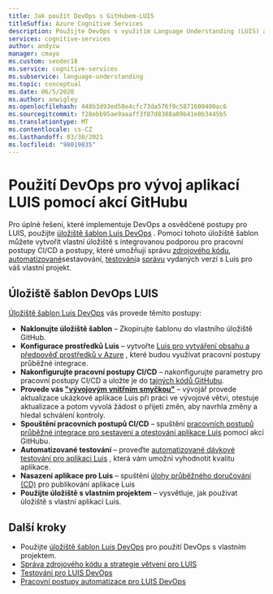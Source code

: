 ```yaml
---
title: Jak použít DevOps s GitHubem-LUIS
titleSuffix: Azure Cognitive Services
description: Použijte DevOps s využitím Language Understanding (LUIS) a GitHubu.
services: cognitive-services
author: andycw
manager: cmayo
ms.custom: seodec18
ms.service: cognitive-services
ms.subservice: language-understanding
ms.topic: conceptual
ms.date: 06/5/2020
ms.author: anwigley
ms.openlocfilehash: 448b3d93ed58e4cfc73da576f0c5871600400ac6
ms.sourcegitcommit: f28ebb95ae9aaaff3f87d8388a09b41e0b3445b5
ms.translationtype: MT
ms.contentlocale: cs-CZ
ms.lasthandoff: 03/30/2021
ms.locfileid: "98019835"
---
```

# <a name="apply-devops-to-luis-app-development-using-github-actions"></a>Použití DevOps pro vývoj aplikací LUIS pomocí akcí GitHubu

Pro úplné řešení, které implementuje DevOps a osvědčené postupy pro LUIS, použijte [úložiště šablon Luis DevOps](https://github.com/Azure-Samples/LUIS-DevOps-Template) . Pomocí tohoto úložiště šablon můžete vytvořit vlastní úložiště s integrovanou podporou pro pracovní postupy CI/CD a postupy, které umožňují správu [zdrojového kódu](luis-concept-devops-sourcecontrol.md), [automatizované](luis-concept-devops-automation.md)sestavování, [testování](luis-concept-devops-testing.md)a [správu](luis-concept-devops-automation.md#release-management) vydaných verzí s Luis pro váš vlastní projekt.

## <a name="the-luis-devops-template-repo"></a>Úložiště šablon DevOps LUIS

[Úložiště šablon Luis DevOps](https://github.com/Azure-Samples/LUIS-DevOps-Template) vás provede těmito postupy:

* **Naklonujte úložiště šablon** – Zkopírujte šablonu do vlastního úložiště GitHub.
* **Konfigurace prostředků Luis** – vytvořte [Luis pro vytváření obsahu a předpověď prostředků v Azure](./luis-how-to-azure-subscription.md) , které budou využívat pracovní postupy průběžné integrace.
* **Nakonfigurujte pracovní postupy CI/CD** – nakonfigurujte parametry pro pracovní postupy CI/CD a uložte je do [tajných kódů GitHubu](https://help.github.com/actions/configuring-and-managing-workflows/creating-and-storing-encrypted-secrets).
* **Provede vás ["vývojovým vnitřním smyčkou"](/dotnet/architecture/containerized-lifecycle/design-develop-containerized-apps/docker-apps-inner-loop-workflow)** – vývojář provede aktualizace ukázkové aplikace Luis při práci ve vývojové větvi, otestuje aktualizace a potom vyvolá žádost o přijetí změn, aby navrhla změny a hledal schválení kontroly.
* **Spouštění pracovních postupů CI/CD** – spuštění [pracovních postupů průběžné integrace pro sestavení a otestování aplikace Luis](luis-concept-devops-automation.md) pomocí akcí GitHubu.
* **Automatizované testování** – proveďte [automatizované dávkové testování pro aplikaci Luis](luis-concept-devops-testing.md) , která vám umožní vyhodnotit kvalitu aplikace.
* **Nasazení aplikace pro Luis** – spuštění [úlohy průběžného doručování (CD)](luis-concept-devops-automation.md#continuous-delivery-cd) pro publikování aplikace Luis
* **Použijte úložiště s vlastním projektem** – vysvětluje, jak používat úložiště s vlastní aplikací Luis.

## <a name="next-steps"></a>Další kroky

* Použijte [úložiště šablon Luis DevOps](https://github.com/Azure-Samples/LUIS-DevOps-Template) pro použití DevOps s vlastním projektem.
* [Správa zdrojového kódu a strategie větvení pro LUIS](luis-concept-devops-sourcecontrol.md)
* [Testování pro LUIS DevOps](luis-concept-devops-testing.md)
* [Pracovní postupy automatizace pro LUIS DevOps](luis-concept-devops-automation.md)
